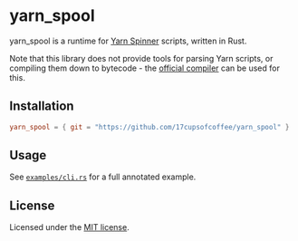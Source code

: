 # yarn_spool

yarn_spool is a runtime for [Yarn Spinner](https://yarnspinner.dev) scripts,
written in Rust.

Note that this library does not provide tools for parsing Yarn scripts, or compiling
them down to bytecode - the [official compiler](https://github.com/YarnSpinnerTool/YarnSpinner-Console)
can be used for this.

## Installation

```toml
yarn_spool = { git = "https://github.com/17cupsofcoffee/yarn_spool" }
```

## Usage

See [`examples/cli.rs`](examples/cli.rs) for a full annotated example.

## License

Licensed under the [MIT license](LICENSE).
